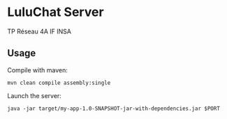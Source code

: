 # LuluChat Server

TP Réseau 4A IF INSA

## Usage

Compile with maven:

`mvn clean compile assembly:single`

Launch the server:

`java -jar target/my-app-1.0-SNAPSHOT-jar-with-dependencies.jar $PORT`
